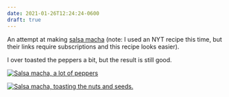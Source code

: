 ```yaml
---
date: 2021-01-26T12:24:24-0600
draft: true
---
```




An attempt at making [salsa macha](https://www.mexicoinmykitchen.com/spicy-sauce-salsa-macha/) (note: I used an NYT recipe this time, but their links require subscriptions and this recipe looks easier).

I over toasted the peppers a bit, but the result is still good.

[![Salsa macha, a lot of peppers](https://live.staticflickr.com/65535/50877535903_6e64971da7_c.jpg)](https://www.flickr.com/photos/ianwhitney/50877535903/in/datetaken/ "Salsa macha, a lot of peppers")

[![Salsa macha, toasting the nuts and seeds.](https://live.staticflickr.com/65535/50878202097_4f2457d75e_c.jpg)](https://www.flickr.com/photos/ianwhitney/50878202097/in/datetaken/ "Salsa macha, toasting the nuts and seeds.")




